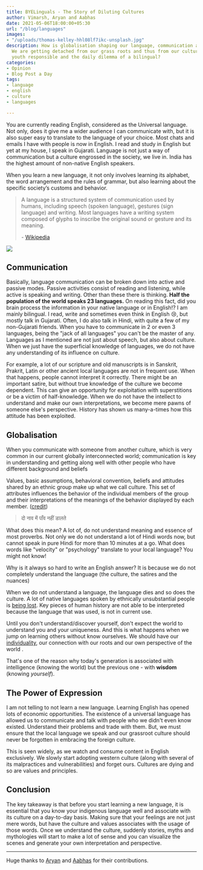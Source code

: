 ```yaml
---
title: BYELinguals - The Story of Diluting Cultures
author: Vimarsh, Aryan and Aabhas
date: 2021-05-06T18:00:00+05:30
url: "/blog/languages"
images:
- "/uploads/thomas-kelley-hhl08lf7ikc-unsplash.jpg"
description: How is globalisation shaping our language, communication and culture.
  We are getting detached from our grass roots and thus from our culture. Why is the
  youth responsible and the daily dilemma of a bilingual?
categories:
- Opinion
- Blog Post a Day
tags:
- language
- english
- culture
- languages

---
```

You are currently reading English, considered as the Universal language. Not only, does it give me a wider audience I can communicate with, but it is also super easy to translate to the language of your choice. Most chats and emails I have with people is now in English. I read and study in English but yet at my house, I speak in Gujarati. Language is not just a way of communication but a culture engrossed in the society, we live in. India has the highest amount of non-native English speakers.

When you learn a new language, it not only involves learning its alphabet, the word arrangement and the rules of grammar, but also learning about the specific society’s customs and behavior.

> A language is a structured system of communication used by humans, including speech (spoken language), gestures (sign language) and writing. Most languages have a writing system composed of glyphs to inscribe the original sound or gesture and its meaning.
>
> \-  [Wikipedia](https://en.wikipedia.org/wiki/Language "Wikipedia page")

![](/uploads/clarissa-watson-jaebodq7oxk-unsplash.jpg)

## Communication

Basically, language communication can be broken down into active and passive modes. Passive activities consist of reading and listening, while active is speaking and writing. Other than these there is thinking. **Half the population of the world speaks 23 languages.** On reading this fact, did you brain process the information in your native language or in English!? I am mainly bilingual. I read, write and sometimes even think in English 😢, but mostly talk in Gujarati. Often, I do also talk in Hindi, with quite a few of my non-Gujarati friends. When you have to communicate in 2 or even 3 languages, being the "jack of all languages" you can't be the master of any. Languages as I mentioned are not just about speech, but also about culture. When we just have the superficial knowledge of languages, we do not have any understanding of its influence on culture.

For example, a lot of our scripture and old manuscripts is in Sanskrit, Prakrit, Latin or other ancient local languages are not in frequent use. When that happens, people cannot interpret it correctly. There might be an important satire, but without true knowledge of the culture we become dependent. This can give an opportunity for exploitation with superstitions or be a victim of half-knowledge. When we do not have the intellect to understand and make our own interpretations, we become mere pawns of someone else's perspective. History has shown us many-a-times how this attitude has been exploited.

## Globalisation

When you communicate with someone from another culture, which is very common in our current globally interconnected world; communication is key in understanding and getting along well with other people who have different background and beliefs

Values, basic assumptions, behavioral convention, beliefs and attitudes shared by an ethnic group make up what we call culture. This set of attributes influences the behavior of the individual members of the group and their interpretations of the meanings of the behavior displayed by each member. ([credit](https://www.daytranslations.com/blog/language-and-culture/#:\~:text=values%2C%20basic%20assumptions%2C%20behavioral%20conventions%2C%20beliefs%20and%20attitudes%20shared%20by%20an%20ethnic%20group%20make%20up%20what%20we%20call%20culture.%20this%20set%20of%20attributes%20influences%20the%20behavior%20of%20the%20individual%20members%20of%20the%20group%20and%20their%20interpretations%20of%20the%20meanings%20of%20the%20behavior%20displayed%20by%20each%20member))

> दो नाव में पाँव नहीं डालते

What does this mean? A lot of, do not understand meaning and essence of most proverbs. Not only we do not understand a lot of Hindi words now, but cannot speak in pure Hindi for more than 10 minutes at a go. What does words like "velocity" or "psychology" translate to your local language? You might not know!

Why is it always so hard to write an English answer? It is because we do not completely understand the language (the culture, the satires and the nuances)

When we do not understand a language, the language dies and so does the culture. A lot of native languages spoken by ethnically unsubstantial people is [being lost](https://www.nationalgeographic.com/culture/article/saving-dying-disappearing-languages-wikitongues-culture). Key pieces of human history are not able to be interpreted because the language that was used, is not in current use.

Until you don't understand/discover yourself, don't expect the world to understand you and your uniqueness. And this is what happens when we jump on learning others without know ourselves. We should have our [individuality](https://www.vimarsh.info/blog/youth-and-essence-of-individuality/), our connection with our roots and our own perspective of the world .

That's one of the reason why today's generation is associated with intelligence (knowing the world) but the previous one - with **wisdom** (knowing _yourself_).

## The Power of Expression

I am not telling to not learn a new language. Learning English has opened lots of economic opportunities. The existence of a universal language has allowed us to communicate and talk with people who we didn't even know existed. Understand their problems and trade with them. But, we must ensure that the local language we speak and our grassroot culture should never be forgotten in embracing the foreign culture.

This is seen widely, as we watch and consume content in English exclusively. We slowly start adopting western culture (along with several of its malpractices and vulnerabilities) and forget ours. Cultures are dying and so are values and principles.

## Conclusion

The key takeaway is that before you start learning a new language, it is essential that you know your indigenous language well and associate with its culture on a day-to-day basis. Making sure that your feelings are not just mere words, but have the culture and values associates with the usage of those words. Once we understand the culture, suddenly stories, myths and mythologies will start to make a lot of sense and you can visualize the scenes and generate your own interpretation and perspective.

***

Huge thanks to [Aryan](https://aryantiwari.com/?utm_source=vimarsh) and [Aabhas](https://aabhass.in/?utm_source=vimarsh) for their contributions.